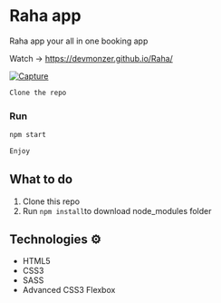 # Raha app
Raha app your all in one booking app 

Watch -> https://devmonzer.github.io/Raha/ 

<a href="https://ibb.co/gd7Ck53"><img src="https://i.ibb.co/KDGHTMX/Capture.jpg" alt="Capture" border="0"></a>
  

```bash
Clone the repo
```

### Run

```bash
npm start
```

```bash
Enjoy
```   
  
## What to do  
1. Clone this repo 
2. Run `npm install`to download node_modules folder 

## Technologies ⚙️

* HTML5
* CSS3 
* SASS
* Advanced CSS3 Flexbox
